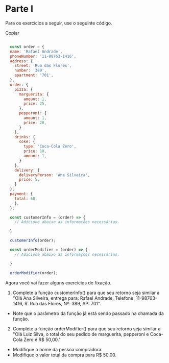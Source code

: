 # Parte I

Para os exercícios a seguir, use o seguinte código.

Copiar
``` javascript

  const order = {
  name: 'Rafael Andrade',
  phoneNumber: '11-98763-1416',
  address: {
    street: 'Rua das Flores',
    number: '389',
    apartment: '701',
  },
  order: {
    pizza: {
      marguerita: {
        amount: 1,
        price: 25,
      },
      pepperoni: {
        amount: 1,
        price: 20,
      }
    },
    drinks: {
      coke: {
        type: 'Coca-Cola Zero',
        price: 10,
        amount: 1,
      }
    },
    delivery: {
      deliveryPerson: 'Ana Silveira',
      price: 5,
    }
  },
  payment: {
    total: 60,
    },
  };

  const customerInfo = (order) => {
    // Adicione abaixo as informações necessárias.

  }

  customerInfo(order);

  const orderModifier = (order) => {
    // Adicione abaixo as informações necessárias.

  }

  orderModifier(order);
```
Agora você vai fazer alguns exercícios de fixação.

1. Complete a função customerInfo() para que seu retorno seja similar a "Olá Ana Silveira, entrega para: Rafael Andrade,  Telefone: 11-98763-1416, R. Rua das Flores, Nº: 389, AP: 701".
* Note que o parâmetro da função já está sendo passado na chamada da função.
2. Complete a função orderModifier() para que seu retorno seja similar a "Olá Luiz Silva, o total do seu pedido de marguerita, pepperoni e Coca-Cola Zero é R$ 50,00."
* Modifique o nome da pessoa compradora.
* Modifique o valor total da compra para R$ 50,00.

